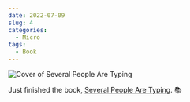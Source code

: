 ```yaml
---
date: 2022-07-09
slug: 4
categories:
  - Micro
tags:
  - Book
---
```


![Cover of Several People Are Typing](https://i.gr-assets.com/images/S/compressed.photo.goodreads.com/books/1627964160l/54468020._SY475_.jpg)

Just finished the book, [Several People Are Typing](https://www.goodreads.com/review/show/4836635572?utm_medium=api&utm_source=rss). 📚
